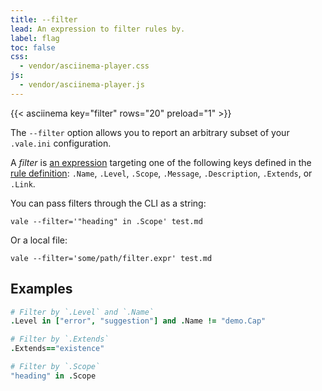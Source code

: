 ```yaml
---
title: --filter
lead: An expression to filter rules by.
label: flag
toc: false
css:
  - vendor/asciinema-player.css
js:
  - vendor/asciinema-player.js
---
```


{{< asciinema key="filter" rows="20" preload="1" >}}

The `--filter` option allows you to report an arbitrary subset of your `.vale.ini` configuration.

A *filter* is [an expression][1] targeting one of the following keys defined in the [rule definition][2]: `.Name`, `.Level`, `.Scope`, `.Message`, `.Description`, `.Extends`, or `.Link`.

You can pass filters through the CLI as a string:

```shell
vale --filter='"heading" in .Scope' test.md
```

Or a local file:

```shell
vale --filter='some/path/filter.expr' test.md
```

## Examples

```coffeescript
# Filter by `.Level` and `.Name`
.Level in ["error", "suggestion"] and .Name != "demo.Cap"
```

```coffeescript
# Filter by `.Extends`
.Extends=="existence"
```

```coffeescript
# Filter by `.Scope`
"heading" in .Scope
```

[1]: https://expr.medv.io/docs/Language-Definition
[2]: /docs/topics/styles/#extension-points

